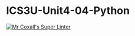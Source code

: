 # ICS3U-Unit4-04-Python

[![Mr Coxall's Super Linter](https://github.com/Tyler-Bell/ICS3U-Unit4-04-Python/workflows/Mr%20Coxall's%20Super%20Linter/badge.svg)](https://github.com/Tyler-Bell/ICS3U-Unit4-04-Python/actions/)
